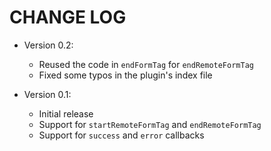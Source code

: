 # CHANGE LOG

- Version 0.2:
	- Reused the code in `endFormTag` for `endRemoteFormTag`
	- Fixed some typos in the plugin's index file

- Version 0.1:
	- Initial release
	- Support for `startRemoteFormTag` and `endRemoteFormTag`
	- Support for `success` and `error` callbacks
